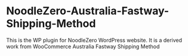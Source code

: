 # NoodleZero-Australia-Fastway-Shipping-Method
This is the WP plugin for NoodleZero WordPress website. It is a derived work from WooCommerce Australia Fastway Shipping Method
